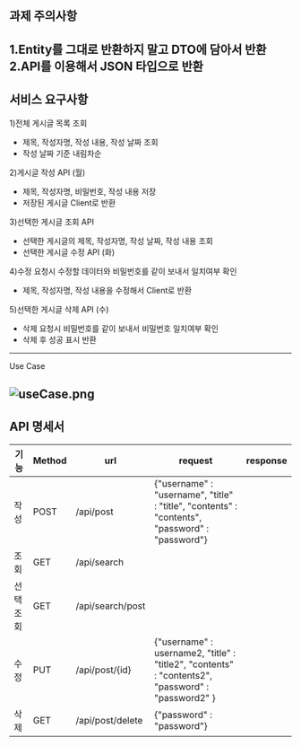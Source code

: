 ## 과제 주의사항
1.Entity를 그대로 반환하지 말고 DTO에 담아서 반환
2.API를 이용해서 JSON 타입으로 반환
------------
## 서비스 요구사항
1)전체 게시글 목록 조회
- 제목, 작성자명, 작성 내용, 작성 날짜 조회
- 작성 날짜 기준 내림차순

2)게시글 작성 API (월)
- 제목, 작성자명, 비밀번호, 작성 내용 저장
- 저장된 게시글 Client로 반환

3)선택한 게시글 조회 API
- 선택한 게시글의 제목, 작성자명, 작성 날짜, 작성 내용 조회
- 선택한 게시글 수정 API (화)

4)수정 요청시 수정할 데이터와 비밀번호를 같이 보내서 일치여부 확인
- 제목, 작성자명, 작성 내용을 수정해서 Client로 반환

5)선택한 게시글 삭제 API (수)
- 삭제 요청시 비밀번호를 같이 보내서 비밀번호 일치여부 확인
- 삭제 후 성공 표시 반환
----------------
Use Case

![useCase.png](..%2F..%2FuseCase.png)
------------------------
## API 명세서

|기능|Method| url              | request                                                                                              |response|
|-----|--|------------------|------------------------------------------------------------------------------------------------------|---|
|작성|POST| /api/post        | {"username" : "username", "title" : "title",  "contents" : "contents", "password" : "password"}              ||
|조회|GET| /api/search      |||
|선택조회|GET| /api/search/post |||
|수정|PUT| /api/post/{id} | {"username" : username2,    "title" : "title2",   "contents" : "contents2",   "password" : "password2"   } ||
|삭제|GET| /api/post/delete | {"password" : "password"} |||
